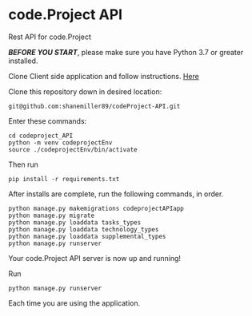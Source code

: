 # code.Project API

Rest API for code.Project

***BEFORE YOU START***, please make sure you have Python 3.7 or greater installed.

Clone Client side application and follow instructions. [Here](https://github.com/shanemiller89/codeproject)

Clone this repository down in desired location:

```
git@github.com:shanemiller89/codeProject-API.git
```

Enter these commands:

```
cd codeproject_API
python -m venv codeprojectEnv
source ./codeprojectEnv/bin/activate
```
Then run 

```
pip install -r requirements.txt
```

After installs are complete, run the following commands, in order.

```
python manage.py makemigrations codeprojectAPIapp
python manage.py migrate
python manage.py loaddata tasks_types
python manage.py loaddata technology_types
python manage.py loaddata supplemental_types
python manage.py runserver
```

Your code.Project API server is now up and running!

Run
```
python manage.py runserver
```
Each time you are using the application.

